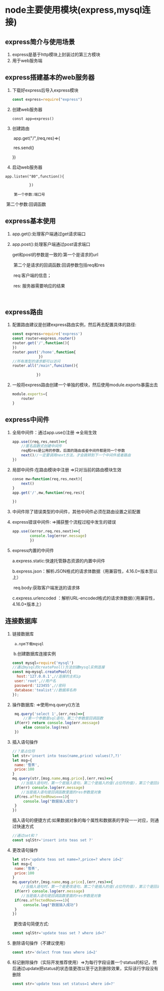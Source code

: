 # node主要使用模块(express,mysql连接)

## express简介与使用场景

1. express是基于http模块上封装过的第三方模块
2. 用于web服务端

## express搭建基本的web服务器

1. 下载好express后导入express模块

   ```javascript
   const express=require("express")
   ```

2. 创建web服务器

   ```
   const app=express()
   ```

3. 创建路由

   ​    app.get("/",(req,res)=>{

   ​        res.send()

   })

4. 启动web服务器

```
app.listen("80",function(){

​           })
```

  		第一个参数:端口号

​          第二个参数:回调函数

## express基本使用

1. app.get():处理客户端通过get请求端口

2. app.post():处理客户端通过post请求端口

    get和post的参数是一致的:第一个是请求的url

   ​											 第二个是请求的回调函数:回调参数包括req和res
   
   ​														 req:客户端的信息；
   
   ​                           							  res: 服务器需要响应的结果


​       

## express路由

1. 配置路由建议是创建express路由实例，然后再去配置具体的路径:

   ```javascript
   const express=require('express')
   const router=express.router()
   router.get('/',function(){
   })
   router.post('/home',function{
               })
   //所有类型的请求都可以访问
   router.all("/main",funciton(){
              
              })
   ```

2. 一般将express路由创建一个单独的模块，然后使用module.exports暴露出去

   ```js
   module.exports={
       router
   }
   ```

## express中间件

1. 全局中间件：通过app.use()注册 =>全局生效

   ```js
   app.use((req,res,next)=>{
       //匿名函数式创建中间件
       req和res是公用的参数，后面的路由或者中间件都是同一个参数
       next()//一定要调用next方法，才会跳转到下一个中间件或者路由
   })
   ```

2. 局部中间件:在路由模块中注册  =>只对当前的路由模块生效

   ```js
   conse mw=function(req,res,next){
       next()
   }
   app.get('/',mw,function(req,res){
       
   })
   ```

3. 中间件除了错误类型的中间件，其他中间件必须在路由设置之前配置

4. express错误中间件:  =>捕获整个流程过程中发生的错误

   ```js
   app.use((error,req,res,next)=>{
           console.log(error.message)
           })
   ```

5. express内置的中间件

   a.express.static:快速托管静态资源的内置中间件

   b.express.json：解析JSON格式的请求体数据（用兼容性，4.16.0+版本至以上）

   ​	req.body:获取客户端发送的请求体

   c.express.urlencoded ：解析URL-encoded格式的请求体数据(（用兼容性，4.16.0+版本上）

## 连接数据库

1. 链接数据库

    	a.npm下载mqsql

   ​	 b.创建数据库连接实例

   ```js
   const mysql=require('mysql')
   //通过mysql的createPool()方法创建mysql实例连接
   const mq=mysql.createPool({
     host:'127.0.0.1',//连接的主机ip
   	user:'root',//用户名
   	password:'123455',//密码
   	database:'tealist'//数据库名称
   });
   ```

2. 操作数据库:  =>使用mq.query()方法

   ```js
    mq.query('select 1',(err,res)=>{
        //第一个参数是sql语句，第二个参数是回调函数
   	if(err) return console.log(err.message)
    	else console.log(res)
    })
   ```

3. 插入语句操作

   ```js
   //？是占位符
   let str='insert into teas(name,price) values(?,?)'
   let msg={
   	name:'雪茶',
   	price:100
   }
   mq.query(str,[msg.name,msg.price],(err,res)=>{
       //当插入语句时，第一个是插入语句，第二个是插入的值(占位符的值)，第三个是回调函数
   	if(err) console.log(err.message)
       //当是插入语句是回调函数里面的res参数是对象
   	if(res.affectedRows===1){
   		console.log("数据插入成功")
   	}
   })
   ```

   ​		插入语句的便捷方式:如果数据对象的每个属性和数据表的字段一一对应，则通过快速方式

   ```js
   //通过set和？
   const sqlStr='insert into teas set ?'
   ```

4. 更改语句操作	

   ```js
   let str='update teas set name=?,price=? where id=2'
   let msg={
   	name:'雪茶',
   	price:100
   }
   mq.query(str,[msg.name,msg.price],(err,res)=>{
       //当插入语句时，第一个是更改语句，第二个是插入的值(占位符的值)，第三个是回调函数
   	if(err) console.log(err.message)
       //当是插入语句是回调函数里面的res参数是对象
   	if(res.affectedRows===1){
   		console.log("数据插入成功")
   	}
   })
   ```

   ​            更改语句简便方式:

   ```js
   const sqlStr='update teas set ? where id=?'
   ```

5. 删除语句操作（不建议使用）

   ```js
   const str='delect from teas where id=2'
   ```

6. 标记删除操作（实际开发推荐使用）=>为每行字段设置一个status的标记，然后通过update把status的状态值更改以至于达到删除效果，实际该行字段没有删除

   ```javascript
   const str='update teas set status=1 where id=?'
   ```

   